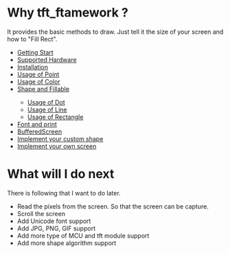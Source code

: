 # Why tft_ftamework ?

It provides the basic methods to draw. Just tell it the size of your screen and how to "Fill Rect".

<ul>
  <li><a href="./md/getting_start.md">Getting Start</a></li>
  <li><a href="./md/hardware.md">Supported Hardware</a></li>
  <li><a href="./md/installation.md">Installation</a></li>
  <li><a href="./md/PointUsage.md">Usage of Point</a></li>
  <li><a href="./md/ColorUsage.md">Usage of Color</a></li>
  <li><a href="./md/shape.md">Shape and Fillable</a></li>
  <ul>
    <li><a href="./md/DotUsage.md">Usage of Dot</a></li>
    <li><a href="./md/LineUsage.md">Usage of Line</a></li>
    <li><a href="./md/RectangleUsage.md">Usage of Rectangle</a></li>
  </ul>
  <li><a href="./md/font_and_print.md">Font and print</a></li>
  <li><a href="./md/buffered_screen.md">BufferedScreen</a></li>
  <li><a href="./md/CustomShape.md">Implement your custom shape</a></li>
  <li><a href="./md/tft_implement.md">Implement your own screen</a></li>
</ul>

# What will I do next

There is following that I want to do later.

- Read the pixels from the screen. So that the screen can be capture.
- Scroll the screen
- Add Unicode font support
- Add JPG, PNG, GIF support
- Add more type of MCU and tft module support
- Add more shape algorithm support
